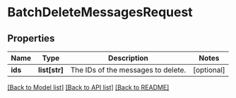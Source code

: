 # BatchDeleteMessagesRequest

## Properties
Name | Type | Description | Notes
------------ | ------------- | ------------- | -------------
**ids** | **list[str]** | The IDs of the messages to delete. | [optional] 

[[Back to Model list]](../README.md#documentation-for-models) [[Back to API list]](../README.md#documentation-for-api-endpoints) [[Back to README]](../README.md)


